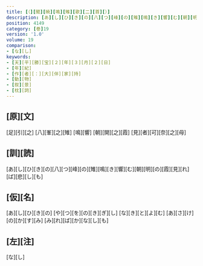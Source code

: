 ```yaml
---
title: [（][聞][暁][鳴][雉][歌][二][首][）]
description: [あ][し][ひ][き][の][八][つ][峰][の][雉][鳴][き][響][む][朝][明][の][霞][見][れ][ば][悲][し][も]
position: 4149
category: [巻]19
version: '1.0'
volume: 19
comparison:
- [な][し]
keywords:
- [天][平][勝][宝][２][年][３][月][２][日]
- [年][紀]
- [作][者][：][大][伴][家][持]
- [動][物]
- [叙][景]
- [枕][詞]
---
```


## [原][文]

[足][引][之] [八][峯][之][雉] [鳴][響] [朝][開][之][霞] [見][者][可][奈][之][母]

## [訓][読]

[あ][し][ひ][き][の][八][つ][峰][の][雉][鳴][き][響][む][朝][明][の][霞][見][れ][ば][悲][し][も]

## [仮][名]

[あ][し][ひ][き][の] [や][つ][を][の][き][ぎ][し] [な][き][と][よ][む] [あ][さ][け][の][か][す][み] [み][れ][ば][か][な][し][も]

## [左][注]

[な][し]
